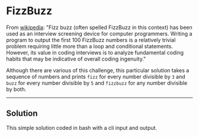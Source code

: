 # FizzBuzz

From [wikipedia](https://en.wikipedia.org/wiki/Fizz_buzz): "Fizz buzz (often spelled FizzBuzz in this context) has been used as an interview screening device for computer programmers. Writing a program to output the first 100 FizzBuzz numbers is a relatively trivial problem requiring little more than a loop and conditional statements. However, its value in coding interviews is to analyze fundamental coding habits that may be indicative of overall coding ingenuity."

Although there are various of this challenge, this particular solution takes a sequence of numbers and prints `fizz` for every number divisible by `3` and `buzz` for every number divisible by `5` and `fizzbuzz` for any number divisible by both. 

---

## Solution 
This simple solution coded in bash with a cli input and output.